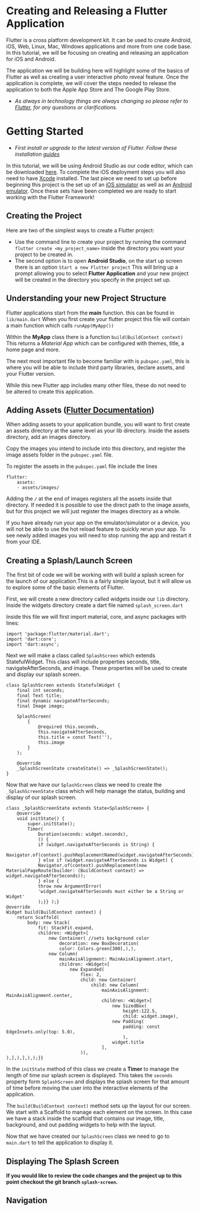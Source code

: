 # Creating and Releasing a Flutter Application

Flutter is a cross platform development kit. It can be used to create Android, iOS, Web, Linux, Mac, Windows applications and more from one code base. In this tutorial, we will be focusing on creating and releasing an application for iOS and Android. 

The application we will be building here will highlight some of the basics of Flutter as well as creating a user interactive photo reveal feature. Once the application is complete, we will cover the steps needed to release the application to both the Apple App Store and The Google Play Store.
	
 - *As always in technology things are always changing so please refer to [Flutter](https://flutter.dev/docs), for any questions or clarifications.*


# Getting Started

- *First install or upgrade to the latest version of Flutter. Follow these installation [guides ](https://flutter.dev/docs/get-started/install)*

In this tutorial, we will be using Android Studio as our code editor, which can be downloaded [here](https://developer.android.com/studio/?gclid=CjwKCAjwq_D7BRADEiwAVMDdHjI_Lu5xR1whSMHH-WDMO3x6WDQVbBcZxbhN9h6m9SsT6b_wjmuKkhoCbSwQAvD_BwE&gclsrc=aw.ds). To complete the iOS deployment steps you will also need to have [Xcode](https://developer.apple.com/xcode/) installed. The last piece we need to set up before beginning this project is the set up of an [iOS simulator](https://flutter.dev/docs/get-started/install/macos#set-up-the-ios-simulator) as well as an [Android emulator](https://flutter.dev/docs/get-started/install/macos#set-up-the-android-emulator). Once these sets have been completed we are ready to start working with the Flutter Framework!

## Creating the Project

Here are two of the simplest ways to create a Flutter project:

- Use the command line to create your project by running the command `flutter create <my_project_name>` inside the directory you want your project to be created in.
- The second option is to open **Android Studio**, on the start up screen there is an option `Start a new Flutter project` This will bring up a prompt allowing you to select **Flutter Application** and your new project will be created in the directory you specify in the project set up.

## Understanding your new Project Structure

Flutter applications start from the **main** function. this can be found in `lib/main.dart`
When you first create your flutter project this file will contain a main function which calls `runApp(MyApp())`

Within the **MyApp** class there is a function `build(BuildContext context)` This returns a *Material App* which can be configured with themes, title, a home page and more.

The next most important file to become familiar with is `pubspec.yaml`, this is where you will be able to include third party libraries, declare assets, and your Flutter version.

While this new Flutter app includes many other files, these do not need to be altered to create this application.

## Adding Assets ([Flutter Documentation](https://flutter.dev/docs/development/ui/assets-and-images))

When adding assets to your application bundle, you will want to first create an assets directory at the same level as your lib directory. Inside the assets directory, add an images directory.

Copy the images you intend to include into this directory, and register the image assets folder in the `pubspec.yaml` file.  
  
To register the assets in the `pubspec.yaml` file include the lines  

    flutter:
	    assets:
	    - assets/images/
    

Adding the `/` at the end of images registers all the assets inside that directory. If needed it is possible to use the direct path to the image assets, but for this project we will just register the images directory as a whole.

If you have already run your app on the emulator/simulator or a device, you will not be able to use the hot reload feature to quickly rerun your app. To see newly added images you will need to stop running the app and restart it from your IDE.

## Creating a Splash/Launch Screen
The first bit of code we will be working with will build a splash screen for  the launch of our application.This is a fairly simple layout, but it will allow us to explore some of the basic elements of Flutter.

First, we will create a new directory called widgets inside our `lib` directory. Inside the widgets directory create a dart file named `splash_screen.dart`

Inside this file we will first import material, core, and async packages with lines:

    import 'package:flutter/material.dart';
    import 'dart:core';
    import 'dart:async';
Next we will make a class called `SplashScreen` which extends StatefulWidget. This class will include properties seconds, title, navigateAfterSeconds, and image. These properties will be used to create and display our splash screen.

    class SplashScreen extends StatefulWidget {
	    final int seconds;
	    final Text title;
	    final dynamic navigateAfterSeconds;
	    final Image image;
	    
	    SplashScreen(
		    {
			    @required this.seconds,
				this.navigateAfterSeconds,
				this.title = const Text(''),
				this.image
			}
		);
		
		@override
		_SplashScreenState createState() => _SplashScreenState();
	}
Now that we have our `SplashScreen` class we need to create the `_SplashScreenState` class which will help manage the status, building and display of our splash screen. 

    class _SplashScreenState extends State<SplashScreen> {
	    @override
	    void initState() {
		    super.initState();
		    Timer(
			    Duration(seconds: widget.seconds),
			    () {
			    if (widget.navigateAfterSeconds is String) { 
			    Navigator.of(context).pushReplacementNamed(widget.navigateAfterSeconds);
			    } else if (widget.navigateAfterSeconds is Widget) {
			    Navigator.of(context).pushReplacement(new MaterialPageRoute(builder: (BuildContext context) => widget.navigateAfterSeconds));
			    } else {
			    throw new ArgumentError(
			    'widget.navigateAfterSeconds must either be a String or Widget'
			    );}} );}
	@override
	Widget build(BuildContext context) {
		return Scaffold(
			body: new Stack(
				fit: StackFit.expand,
				children: <Widget>[
					new Container( //sets background color
						decoration: new BoxDecoration(
						color: Colors.green[300],),),
					new Column(
						mainAxisAlignment: MainAxisAlignment.start,
						children: <Widget>[
							new Expanded(
								flex: 2,
								child: new Container(
									child: new Column(
										mainAxisAlignment: MainAxisAlignment.center,
										children: <Widget>[
											new SizedBox(
												height:122.5,
												child: widget.image),
											new Padding(
												padding: const EdgeInsets.only(top: 5.0),
												),
											widget.title
										],
								)),
	),],),],),);}}

In the `initState` method of this class we create a **Timer** to manage the length of time our splash screen is displayed. This takes the `seconds` property form `SplashScreen` and displays the splash screen for that amount of time before moving the user into the interactive elements of the application.  
  
The `build(BuildContext context)` method sets up the layout for our screen. We start with a Scaffold to manage each element on the screen. In this case we have a stack inside the scaffold that contains our image, title, background, and out padding widgets to help with the layout.

Now that we have created our `SplashScreen` class we need to go to `main.dart` to tell the application to display it.

## Displaying The Splash Screen


**If you would like to review the code changes and the project up to this point checkout the git branch `splash-screen`.**

## Navigation